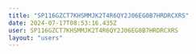 ```yaml
---
title: "SP116GZCT7KHSMMJK2T4R6QY2J06EG0B7HRDRCXRS"
date: 2024-07-17T08:53:16.435Z
user: SP116GZCT7KHSMMJK2T4R6QY2J06EG0B7HRDRCXRS
layout: "users"
---
```

    